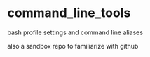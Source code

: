 # command_line_tools
bash profile settings and command line aliases

also a sandbox repo to familiarize with github
